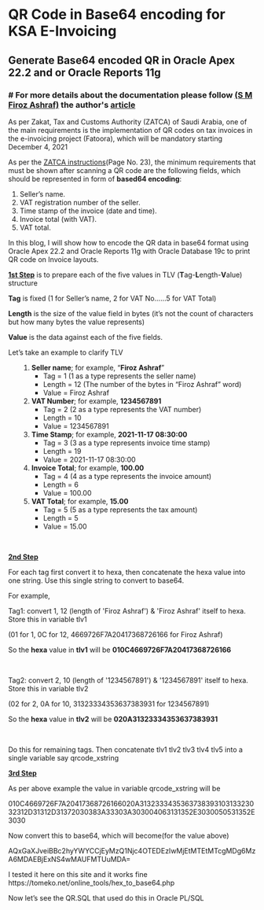 <html>
<h1>QR Code in Base64 encoding for KSA E-Invoicing</h1>
<h2>Generate Base64 encoded QR in Oracle Apex 22.2 and or Oracle Reports 11g</h2>


<h3># For more details about the documentation please follow <a href="https://people.sap.com/firoz.ashraf2"  target="_blank" >(S M Firoz Ashraf)</a> the author's <a href="https://blogs.sap.com/2021/11/18/qr-code-in-base64-encoding-for-ksa-e-invoicing/">article</a></h3>

 <p>As per Zakat, Tax and Customs Authority (ZATCA) of Saudi Arabia, one of the main requirements is the implementation of QR codes on tax invoices in the e-invoicing project (Fatoora), which will be mandatory starting December 4, 2021</p>
<p>As per the <a href="https://zatca.gov.sa/ar/E-Invoicing/SystemsDevelopers/Documents/20210528_ZATCA_Electronic_Invoice_Security_Features_Implementation_Standards_vShared.pdf"  target="_blank" >ZATCA instructions</a>(Page No. 23), the minimum requirements that must be shown after scanning a QR code are the following fields, which should be represented in form of <strong>based64 encoding</strong>:</p>
<ol type="1">
<li>Seller’s name.</li>
<li>VAT registration number of the seller.</li>
<li>Time stamp of the invoice (date and time).</li>
<li>Invoice total (with VAT).</li>
<li>VAT total.</li>
</ol>
<p>In this blog,  I will show how to encode the QR data in base64 format using Oracle Apex 22.2 and Oracle Reports 11g with Oracle Database 19c to print QR code on Invoice layouts.</p>
<p><span style="text-decoration: underline"><strong>1st Step</strong></span> is to prepare each of the five values in TLV (<strong>T</strong>ag-<strong>L</strong>ength-<strong>V</strong>alue) structure</p>
<p><strong>Tag</strong> is fixed (1 for Seller&#8217;s name, 2 for VAT No&#8230;&#8230;5 for VAT Total)</p>
<p><strong>Length</strong> is the size of the value field in bytes (it’s not the count of characters but how many bytes the value represents)</p>
<p><strong>Value</strong> is the data against each of the five fields.</p>
<p>Let&#8217;s take an example to clarify TLV</p>
<ul>
<li style="list-style-type: none">
<ol>
<li><strong>Seller name</strong>; for example, “<strong>Firoz Ashraf</strong>”
<ul>
<li>Tag      = 1 (1 as a type represents the seller name)</li>
<li>Length = 12 (The number of the bytes in “Firoz Ashraf” word)</li>
<li>Value   = Firoz Ashraf</li>
</ul>
</li>
<li><strong>VAT Number</strong>; for example, <strong>1234567891</strong>
<ul>
<li>Tag      = 2 (2 as a type represents the VAT number)</li>
<li>Length = 10</li>
<li>Value   = 1234567891</li>
</ul>
</li>
<li><strong>Time Stamp</strong>; for example, <strong>2021-11-17 08:30:00</strong>
<ul>
<li>Tag      = 3 (3 as a type represents invoice time stamp)</li>
<li>Length = 19</li>
<li>Value   = 2021-11-17 08:30:00</li>
</ul>
</li>
<li><strong>Invoice Total</strong>; for example, <strong>100.00</strong>
<ul>
<li>Tag      = 4 (4 as a type represents the invoice amount)</li>
<li>Length = 6</li>
<li>Value   = 100.00</li>
</ul>
</li>
<li><strong>VAT Total</strong>; for example, <strong>15.00</strong>
<ul>
<li>Tag      = 5 (5 as a type represents the tax amount)</li>
<li>Length = 5</li>
<li>Value   = 15.00</li>
</ul>
</li>
</ol>
</li>
</ul>
<p>&nbsp;</p>
<p><span style="text-decoration: underline"><strong>2nd Step</strong></span></p>
<p>For each tag first convert it to hexa, then concatenate the hexa value into one string. Use this single string to convert to base64.</p>
<p>For example,</p>
<p>Tag1: convert 1, 12 (length of 'Firoz Ashraf') &amp; 'Firoz Ashraf' itself to hexa. Store this in variable tlv1</p>
<p>(01 for 1, 0C for 12, 4669726F7A20417368726166 for Firoz Ashraf)</p>
<p>So the <strong>hexa</strong> value in <strong>tlv1</strong> will be <strong>010C4669726F7A20417368726166</strong></p>
<p>&nbsp;</p>
<p>Tag2: convert 2, 10 (length of '1234567891') &amp; '1234567891' itself to hexa. Store this in variable tlv2</p>
<p>(02 for 2, 0A for 10, 31323334353637383931 for 1234567891)</p>
<p>So the <strong>hexa</strong> value in <strong>tlv2</strong> will be <strong>020A31323334353637383931 </strong></p>
<p>&nbsp;</p>
<p>Do this for remaining tags. Then concatenate tlv1 tlv2 tlv3 tlv4 tlv5 into a single variable say <!--StartFragment -->qrcode_xstring</p>

<p><span style="text-decoration: underline"><strong>3rd Step</strong></span></p>
<p>As per above example the value in variable qrcode_xstring will be</p>
<p>010C4669726F7A20417368726166020A313233343536373839310313323032312D31312D31372030383A33303A303004063131352E3030050531352E3030</p>
<p>Now convert this to base64, which will become(for the value above)</p>
<p>AQxGaXJveiBBc2hyYWYCCjEyMzQ1Njc4OTEDEzIwMjEtMTEtMTcgMDg6MzA6MDAEBjExNS4wMAUFMTUuMDA=</p>
<p>I tested it here on this site and it works fine https://tomeko.net/online_tools/hex_to_base64.php
</p>
<p>Now let&#8217;s see the QR.SQL that  used do this in Oracle PL/SQL</p>
 </html>
